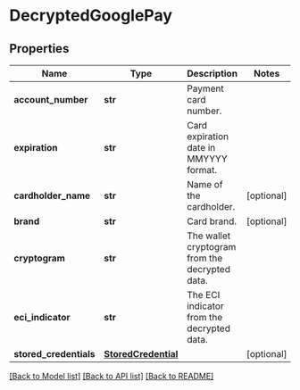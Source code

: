 # DecryptedGooglePay

## Properties
Name | Type | Description | Notes
------------ | ------------- | ------------- | -------------
**account_number** | **str** | Payment card number. | 
**expiration** | **str** | Card expiration date in MMYYYY format. | 
**cardholder_name** | **str** | Name of the cardholder. | [optional] 
**brand** | **str** | Card brand. | [optional] 
**cryptogram** | **str** | The wallet cryptogram from the decrypted data. | 
**eci_indicator** | **str** | The ECI indicator from the decrypted data. | 
**stored_credentials** | [**StoredCredential**](StoredCredential.md) |  | [optional] 

[[Back to Model list]](../README.md#documentation-for-models) [[Back to API list]](../README.md#documentation-for-api-endpoints) [[Back to README]](../README.md)


